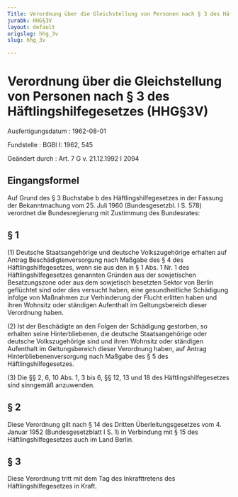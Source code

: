```yaml
---
Title: Verordnung über die Gleichstellung von Personen nach § 3 des Häftlingshilfegesetzes
jurabk: HHG§3V
layout: default
origslug: hhg_3v
slug: hhg_3v

---
```


# Verordnung über die Gleichstellung von Personen nach § 3 des Häftlingshilfegesetzes (HHG§3V)

Ausfertigungsdatum
:   1962-08-01

Fundstelle
:   BGBl I: 1962, 545

Geändert durch
:   Art. 7 G v. 21.12.1992 I 2094

## Eingangsformel

Auf Grund des § 3 Buchstabe b des Häftlingshilfegesetzes in der
Fassung der Bekanntmachung vom 25. Juli 1960 (Bundesgesetzbl. I S.
578) verordnet die Bundesregierung mit Zustimmung des Bundesrates:

## § 1

(1) Deutsche Staatsangehörige und deutsche Volkszugehörige erhalten
auf Antrag Beschädigtenversorgung nach Maßgabe des § 4 des
Häftlingshilfegesetzes, wenn sie aus den in § 1 Abs. 1 Nr. 1 des
Häftlingshilfegesetzes genannten Gründen aus der sowjetischen
Besatzungszone oder aus dem sowjetisch besetzten Sektor von Berlin
geflüchtet sind oder dies versucht haben, eine gesundheitliche
Schädigung infolge von Maßnahmen zur Verhinderung der Flucht erlitten
haben und ihren Wohnsitz oder ständigen Aufenthalt im Geltungsbereich
dieser Verordnung haben.

(2) Ist der Beschädigte an den Folgen der Schädigung gestorben, so
erhalten seine Hinterbliebenen, die deutsche Staatsangehörige oder
deutsche Volkszugehörige sind und ihren Wohnsitz oder ständigen
Aufenthalt im Geltungsbereich dieser Verordnung haben, auf Antrag
Hinterbliebenenversorgung nach Maßgabe des § 5 des
Häftlingshilfegesetzes.

(3) Die §§ 2, 6, 10 Abs. 1, 3 bis 6, §§ 12, 13 und 18 des
Häftlingshilfegesetzes sind sinngemäß anzuwenden.

## § 2

Diese Verordnung gilt nach § 14 des Dritten Überleitungsgesetzes vom
4\. Januar 1952 (Bundesgesetzblatt I S. 1) in Verbindung mit § 15 des
Häftlingshilfegesetzes auch im Land Berlin.

## § 3

Diese Verordnung tritt mit dem Tag des Inkrafttretens des
Häftlingshilfegesetzes in Kraft.

